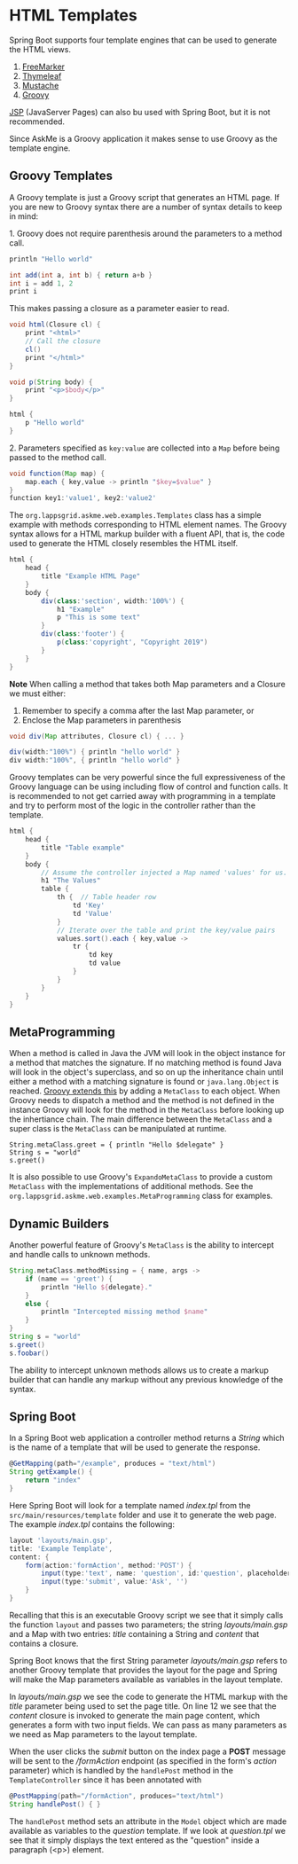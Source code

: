 # HTML Templates

Spring Boot supports four template engines that can be used to generate the HTML views.

1. [FreeMarker](https://freemarker.apache.org/docs/)
1. [Thymeleaf](http://www.thymeleaf.org/)
1. [Mustache](https://mustache.github.io/)
1. [Groovy](http://docs.groovy-lang.org/docs/next/html/documentation/template-engines.html#_the_markuptemplateengine)

[JSP](https://www.oracle.com/technetwork/java/index-jsp-138231.html) (JavaServer Pages) can also bu used with Spring Boot, but it is not recommended.

Since AskMe is a Groovy application it makes sense to use Groovy as the template engine.

## Groovy Templates

A Groovy template is just a Groovy script that generates an HTML page. If you are new to Groovy syntax there are a number of syntax details to keep in mind:

1\. Groovy does not require parenthesis around the parameters to a method call.
```groovy
println "Hello world"

int add(int a, int b) { return a+b }
int i = add 1, 2
print i
```
This makes passing a closure as a parameter easier to read.
```groovy
void html(Closure cl) {
    print "<html>"
    // Call the closure
    cl()
    print "</html>"
}

void p(String body) {
    print "<p>$body</p>"
}

html {
    p "Hello world"
}
```

2\. Parameters specified as `key:value` are collected into a `Map` before being passed to the method call.
```groovy
void function(Map map) {
    map.each { key,value -> println "$key=$value" }
}
function key1:'value1', key2:'value2'
```
The `org.lappsgrid.askme.web.examples.Templates` class has a simple example with methods corresponding to HTML element names.  The Groovy syntax allows for a HTML markup builder with a fluent API, that is, the code used to generate the HTML closely resembles the HTML itself.
```groovy
html {
    head {
        title "Example HTML Page"
    }
    body {
        div(class:'section', width:'100%') {
            h1 "Example"
            p "This is some text"
        }
        div(class:'footer') {
            p(class:'copyright', "Copyright 2019")
        }
    }
}
```
**Note** When calling a method that takes both Map parameters and a Closure we must either:
1. Remember to specify a comma after the last Map parameter, or
1. Enclose the Map parameters in parenthesis
```groovy
void div(Map attributes, Closure cl) { ... }

div(width:"100%") { println "hello world" }
div width:"100%", { println "hello world" }
```

Groovy templates can be very powerful since the full expressiveness of the Groovy language can be using including flow of control and function calls.  It is recommended to not get carried away with programming in a template and try to perform most of the logic in the controller rather than the template.

```groovy
html {
    head {
        title "Table example"        
    }
    body {
        // Assume the controller injected a Map named 'values' for us.
        h1 "The Values"
        table {
            th {  // Table header row
                td 'Key'
                td 'Value'
            }
            // Iterate over the table and print the key/value pairs
            values.sort().each { key,value ->
                tr {
                    td key
                    td value
                }                    
            }
        }      
    }
}
```

## MetaProgramming

When a method is called in Java the JVM will look in the object instance for a method that matches the signature. If no matching method is found Java will look in the object's superclass, and so on up the inheritance chain until either a method with a matching signature is found or `java.lang.Object` is reached. [Groovy extends this](http://groovy-lang.org/metaprogramming.html) by adding a `MetaClass` to each object.  When Groovy needs to dispatch a method and the method is not defined in the instance Groovy will look for the method in the `MetaClass` before looking up the inhertiance chain.  The main difference between the `MetaClass` and a super class is the `MetaClass` can be manipulated at runtime.

``` 
String.metaClass.greet = { println "Hello $delegate" }
String s = "world"
s.greet()
```
It is also possible to use Groovy's `ExpandoMetaClass` to provide a custom `MetaClass` with the implementations of additional methods. See the `org.lappsgrid.askme.web.examples.MetaProgramming` class for examples.


## Dynamic Builders

Another powerful feature of Groovy's `MetaClass` is the ability to intercept and handle calls to unknown methods.
```groovy
String.metaClass.methodMissing = { name, args ->
    if (name == 'greet') {
        println "Hello ${delegate}."
    }
    else {
        println "Intercepted missing method $name"
    }
}
String s = "world"
s.greet()
s.foobar()
```
The ability to intercept unknown methods allows us to create a markup builder that can handle any  markup without any previous knowledge of the syntax.

## Spring Boot

In a Spring Boot web application a controller method returns a *String* which is the name of a template that will be used to generate the response.

```groovy
@GetMapping(path="/example", produces = "text/html")
String getExample() {
    return "index"
}
```
Here Spring Boot will look for a template named *index.tpl* from the `src/main/resources/template` folder and use it to generate the web page. The example *index.tpl* contains the following:
```groovy
layout 'layouts/main.gsp',
title: 'Example Template',
content: {
    form(action:'formAction', method:'POST') {
        input(type:'text', name: 'question', id:'question', placeholder:'Ask me a question.', required:'true', '')
        input(type:'submit', value:'Ask', '')
    }
}
```
Recalling that this is an executable Groovy script we see that it simply calls the function `layout` and passes two parameters; the string *layouts/main.gsp* and a Map with two entries: *title* containing a String and *content* that contains a closure.

Spring Boot knows that the first String parameter *layouts/main.gsp* refers to another Groovy template that provides the layout for the page and Spring will make the Map parameters available as variables in the layout template.

In *layouts/main.gsp* we see the code to generate the HTML markup with the *title* parameter being used to set the page title.  On line 12 we see that the *content* closure is invoked to generate the main page content, which generates a form with two input fields.  We can pass as many parameters as we need as Map parameters to the layout template.

When the user clicks the *submit* button on the index page a **POST** message will be sent to the */formAction* endpoint (as specified in the form's *action* parameter) which is handled by the `handlePost` method in the `TemplateController` since it has been annotated with
```groovy
@PostMapping(path="/formAction", produces="text/html")
String handlePost() { }
```
The `handlePost` method sets an attribute in the `Model` object which are made available as variables to the *question* template.  If we look at *question.tpl* we see that it simply displays the text entered as the "question" inside a paragraph (&lt;p>) element.